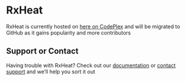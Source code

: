 # RxHeat
RxHeat is currently hosted on [here on CodePlex](https://rxheat.codeplex.com/) and will be migrated to GitHub as it gains popularity and more contributors

## Support or Contact
Having trouble with RxHeat? Check out our [documentation](https://rxheat.codeplex.com/documentation) or [contact support](https://rxheat.codeplex.com/workitem/list/basic) and we’ll help you sort it out
